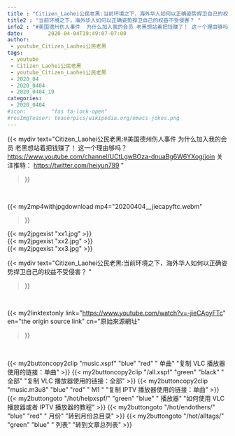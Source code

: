 ```yaml
---
title : "Citizen_Laohei公民老黑:当前环境之下，海外华人如何以正确姿势捍卫自己的权益不受侵害？ "
title2 : "当前环境之下，海外华人如何以正确姿势捍卫自己的权益不受侵害？ "
info2 : "#美国德州伤人事件  为什么加入我的会员 老黑想站着把钱赚了！ 这一个理由够吗？ https://www.youtube.com/channel/UCtLgwBOza-dnuaBg6W6YXog/join  关注推特： https://twitter.com/heiyun799 "
date:        2020-04-04T19:49:07-07:00
author:
 - youtube_Citizen_Laohei公民老黑
tags:
 - youtube
 - Citizen_Laohei公民老黑
 - youtube_Citizen_Laohei公民老黑
 - 2020_04
 - 2020_0404
 - 2020_0404_19
categories:
 - 2020_0404
#icon:        "fas fa-lock-open"
#resImgTeaser: teaserpics/wikipedia.org/emacs-jokes.png
---
```







{{< mydiv text="Citizen_Laohei公民老黑:#美国德州伤人事件  为什么加入我的会员 老黑想站着把钱赚了！ 这一个理由够吗？ https://www.youtube.com/channel/UCtLgwBOza-dnuaBg6W6YXog/join  关注推特： https://twitter.com/heiyun799 "
>}}
<br>


{{< my2mp4withjpgdownload mp4="20200404__jiecapyftc.webm"
>}}

{{< my2jpgexist "xx1.jpg" >}}<br>
{{< my2jpgexist "xx2.jpg" >}}<br>
{{< my2jpgexist "xx3.jpg" >}}<br>



{{< mydiv text="Citizen_Laohei公民老黑:当前环境之下，海外华人如何以正确姿势捍卫自己的权益不受侵害？ "
>}}
<br>

{{< my2linktextonly link="https://www.youtube.com/watch?v=-jieCApyFTc"
en="the origin source link" cn="原始來源網址"
>}}


<br>


{{< my2buttoncopy2clip "music.xspf"        "blue"   "red"    " 单曲"  "复制 VLC 播放器使用的链接：单曲" >}} {{< my2buttoncopy2clip "/all.xspf"         "green"  "black"  " 全部"  "复制 VLC 播放器使用的链接：全部" >}} {{< my2buttoncopy2clip "music.m3u8"        "blue"   "red"    " M1 "    "复制 IPTV 播放器使用的链接：单曲" >}} {{< my2buttongoto      "/hot/helpxspf/"    "green"  "blue"   " 播放器" "如何使用 VLC 播放器或者 IPTV 播放器的教程" >}} {{< my2buttongoto      "/hot/endothers/"   "blue"   "red"    " 月份"   "转到月份总目录" >}} {{< my2buttongoto      "/hot/alltags/"     "green"  "blue"   " 列表"   "转到文章总列表" >}} 
